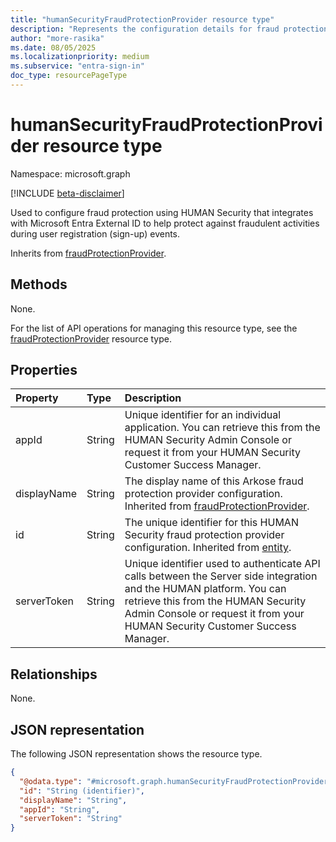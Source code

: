 ```yaml
---
title: "humanSecurityFraudProtectionProvider resource type"
description: "Represents the configuration details for fraud protection using HUMAN Security"
author: "more-rasika"
ms.date: 08/05/2025
ms.localizationpriority: medium
ms.subservice: "entra-sign-in"
doc_type: resourcePageType
---
```


# humanSecurityFraudProtectionProvider resource type

Namespace: microsoft.graph

[!INCLUDE [beta-disclaimer](../../includes/beta-disclaimer.md)]

Used to configure fraud protection using HUMAN Security that integrates with Microsoft Entra External ID to help protect against fraudulent activities during user registration (sign-up) events.


Inherits from [fraudProtectionProvider](../resources/fraudprotectionprovider.md).


## Methods
None.

For the list of API operations for managing this resource type, see the [fraudProtectionProvider](../resources/fraudprotectionprovider.md) resource type.

## Properties
|Property|Type|Description|
|:---|:---|:---|
|appId|String|Unique identifier for an individual application. You can retrieve this from the HUMAN Security Admin Console or request it from your HUMAN Security Customer Success Manager.|
|displayName|String|The display name of this Arkose fraud protection provider configuration. Inherited from [fraudProtectionProvider](../resources/fraudprotectionprovider.md).|
|id|String|The unique identifier for this HUMAN Security fraud protection provider configuration. Inherited from [entity](../resources/entity.md).|
|serverToken|String| Unique identifier used to authenticate API calls between the Server side integration and the HUMAN platform. You can retrieve this from the HUMAN Security Admin Console or request it from your HUMAN Security Customer Success Manager.|

## Relationships
None.

## JSON representation
The following JSON representation shows the resource type.
<!-- {
  "blockType": "resource",
  "keyProperty": "id",
  "@odata.type": "microsoft.graph.humanSecurityFraudProtectionProvider",
  "baseType": "microsoft.graph.fraudProtectionProvider",
  "openType": false
}
-->
``` json
{
  "@odata.type": "#microsoft.graph.humanSecurityFraudProtectionProvider",
  "id": "String (identifier)",
  "displayName": "String",
  "appId": "String",
  "serverToken": "String"
}
```

